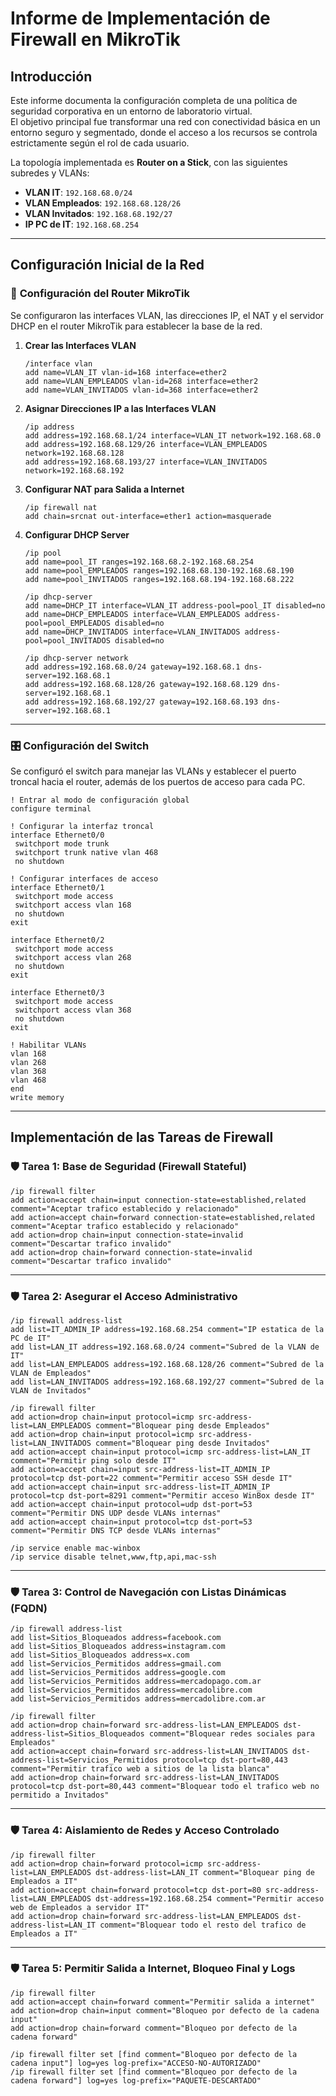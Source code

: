 # **Informe de Implementación de Firewall en MikroTik**

## **Introducción**

Este informe documenta la configuración completa de una política de seguridad corporativa en un entorno de laboratorio virtual.  
El objetivo principal fue transformar una red con conectividad básica en un entorno seguro y segmentado, donde el acceso a los recursos se controla estrictamente según el rol de cada usuario.

La topología implementada es **Router on a Stick**, con las siguientes subredes y VLANs:

- **VLAN IT**: `192.168.68.0/24`
- **VLAN Empleados**: `192.168.68.128/26`
- **VLAN Invitados**: `192.168.68.192/27`
- **IP PC de IT**: `192.168.68.254`

---

## **Configuración Inicial de la Red**

### 🚀 **Configuración del Router MikroTik**

Se configuraron las interfaces VLAN, las direcciones IP, el NAT y el servidor DHCP en el router MikroTik para establecer la base de la red.

1. **Crear las Interfaces VLAN**
   ```shell
   /interface vlan
   add name=VLAN_IT vlan-id=168 interface=ether2
   add name=VLAN_EMPLEADOS vlan-id=268 interface=ether2
   add name=VLAN_INVITADOS vlan-id=368 interface=ether2
   ```

2. **Asignar Direcciones IP a las Interfaces VLAN**
   ```shell
   /ip address
   add address=192.168.68.1/24 interface=VLAN_IT network=192.168.68.0
   add address=192.168.68.129/26 interface=VLAN_EMPLEADOS network=192.168.68.128
   add address=192.168.68.193/27 interface=VLAN_INVITADOS network=192.168.68.192
   ```

3. **Configurar NAT para Salida a Internet**
   ```shell
   /ip firewall nat
   add chain=srcnat out-interface=ether1 action=masquerade
   ```

4. **Configurar DHCP Server**
   ```shell
   /ip pool
   add name=pool_IT ranges=192.168.68.2-192.168.68.254
   add name=pool_EMPLEADOS ranges=192.168.68.130-192.168.68.190
   add name=pool_INVITADOS ranges=192.168.68.194-192.168.68.222

   /ip dhcp-server
   add name=DHCP_IT interface=VLAN_IT address-pool=pool_IT disabled=no
   add name=DHCP_EMPLEADOS interface=VLAN_EMPLEADOS address-pool=pool_EMPLEADOS disabled=no
   add name=DHCP_INVITADOS interface=VLAN_INVITADOS address-pool=pool_INVITADOS disabled=no

   /ip dhcp-server network
   add address=192.168.68.0/24 gateway=192.168.68.1 dns-server=192.168.68.1
   add address=192.168.68.128/26 gateway=192.168.68.129 dns-server=192.168.68.1
   add address=192.168.68.192/27 gateway=192.168.68.193 dns-server=192.168.68.1
   ```

---

### 🎛️ **Configuración del Switch**

Se configuró el switch para manejar las VLANs y establecer el puerto troncal hacia el router, además de los puertos de acceso para cada PC.

```shell
! Entrar al modo de configuración global
configure terminal

! Configurar la interfaz troncal
interface Ethernet0/0
 switchport mode trunk
 switchport trunk native vlan 468
 no shutdown

! Configurar interfaces de acceso
interface Ethernet0/1
 switchport mode access
 switchport access vlan 168
 no shutdown
exit

interface Ethernet0/2
 switchport mode access
 switchport access vlan 268
 no shutdown
exit

interface Ethernet0/3
 switchport mode access
 switchport access vlan 368
 no shutdown
exit

! Habilitar VLANs
vlan 168
vlan 268
vlan 368
vlan 468
end
write memory
```

---

## **Implementación de las Tareas de Firewall**

### 🛡️ **Tarea 1: Base de Seguridad (Firewall Stateful)**

```shell
/ip firewall filter
add action=accept chain=input connection-state=established,related comment="Aceptar trafico establecido y relacionado"
add action=accept chain=forward connection-state=established,related comment="Aceptar trafico establecido y relacionado"
add action=drop chain=input connection-state=invalid comment="Descartar trafico invalido"
add action=drop chain=forward connection-state=invalid comment="Descartar trafico invalido"
```

---

### 🛡️ **Tarea 2: Asegurar el Acceso Administrativo**

```shell
/ip firewall address-list
add list=IT_ADMIN_IP address=192.168.68.254 comment="IP estatica de la PC de IT"
add list=LAN_IT address=192.168.68.0/24 comment="Subred de la VLAN de IT"
add list=LAN_EMPLEADOS address=192.168.68.128/26 comment="Subred de la VLAN de Empleados"
add list=LAN_INVITADOS address=192.168.68.192/27 comment="Subred de la VLAN de Invitados"

/ip firewall filter
add action=drop chain=input protocol=icmp src-address-list=LAN_EMPLEADOS comment="Bloquear ping desde Empleados"
add action=drop chain=input protocol=icmp src-address-list=LAN_INVITADOS comment="Bloquear ping desde Invitados"
add action=accept chain=input protocol=icmp src-address-list=LAN_IT comment="Permitir ping solo desde IT"
add action=accept chain=input src-address-list=IT_ADMIN_IP protocol=tcp dst-port=22 comment="Permitir acceso SSH desde IT"
add action=accept chain=input src-address-list=IT_ADMIN_IP protocol=tcp dst-port=8291 comment="Permitir acceso WinBox desde IT"
add action=accept chain=input protocol=udp dst-port=53 comment="Permitir DNS UDP desde VLANs internas"
add action=accept chain=input protocol=tcp dst-port=53 comment="Permitir DNS TCP desde VLANs internas"

/ip service enable mac-winbox
/ip service disable telnet,www,ftp,api,mac-ssh
```

---

### 🛡️ **Tarea 3: Control de Navegación con Listas Dinámicas (FQDN)**

```shell
/ip firewall address-list
add list=Sitios_Bloqueados address=facebook.com
add list=Sitios_Bloqueados address=instagram.com
add list=Sitios_Bloqueados address=x.com
add list=Servicios_Permitidos address=gmail.com
add list=Servicios_Permitidos address=google.com
add list=Servicios_Permitidos address=mercadopago.com.ar
add list=Servicios_Permitidos address=mercadolibre.com
add list=Servicios_Permitidos address=mercadolibre.com.ar

/ip firewall filter
add action=drop chain=forward src-address-list=LAN_EMPLEADOS dst-address-list=Sitios_Bloqueados comment="Bloquear redes sociales para Empleados"
add action=accept chain=forward src-address-list=LAN_INVITADOS dst-address-list=Servicios_Permitidos protocol=tcp dst-port=80,443 comment="Permitir trafico web a sitios de la lista blanca"
add action=drop chain=forward src-address-list=LAN_INVITADOS protocol=tcp dst-port=80,443 comment="Bloquear todo el trafico web no permitido a Invitados"
```

---

### 🛡️ **Tarea 4: Aislamiento de Redes y Acceso Controlado**

```shell
/ip firewall filter
add action=drop chain=forward protocol=icmp src-address-list=LAN_EMPLEADOS dst-address-list=LAN_IT comment="Bloquear ping de Empleados a IT"
add action=accept chain=forward protocol=tcp dst-port=80 src-address-list=LAN_EMPLEADOS dst-address=192.168.68.254 comment="Permitir acceso web de Empleados a servidor IT"
add action=drop chain=forward src-address-list=LAN_EMPLEADOS dst-address-list=LAN_IT comment="Bloquear todo el resto del trafico de Empleados a IT"
```

---

### 🛡️ **Tarea 5: Permitir Salida a Internet, Bloqueo Final y Logs**

```shell
/ip firewall filter
add action=accept chain=forward comment="Permitir salida a internet"
add action=drop chain=input comment="Bloqueo por defecto de la cadena input"
add action=drop chain=forward comment="Bloqueo por defecto de la cadena forward"

/ip firewall filter set [find comment="Bloqueo por defecto de la cadena input"] log=yes log-prefix="ACCESO-NO-AUTORIZADO"
/ip firewall filter set [find comment="Bloqueo por defecto de la cadena forward"] log=yes log-prefix="PAQUETE-DESCARTADO"
```
